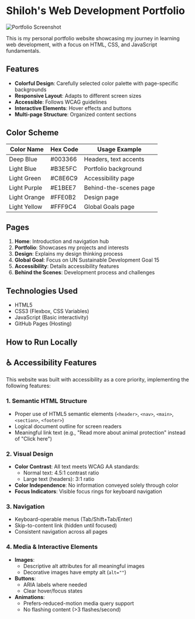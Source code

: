 # Shiloh's Web Development Portfolio

![Portfolio Screenshot](screenshot.png)

This is my personal portfolio website showcasing my journey in learning web development, with a focus on HTML, CSS, and JavaScript fundamentals.

## Features

- **Colorful Design**: Carefully selected color palette with page-specific backgrounds
- **Responsive Layout**: Adapts to different screen sizes
- **Accessible**: Follows WCAG guidelines
- **Interactive Elements**: Hover effects and buttons
- **Multi-page Structure**: Organized content sections

## Color Scheme

| Color Name       | Hex Code  | Usage Example         |
|------------------|----------|-----------------------|
| Deep Blue        | #003366  | Headers, text accents |
| Light Blue       | #B3E5FC  | Portfolio background  |
| Light Green      | #C8E6C9  | Accessibility page    |
| Light Purple     | #E1BEE7  | Behind-the-scenes page|
| Light Orange     | #FFE0B2  | Design page           |
| Light Yellow     | #FFF9C4  | Global Goals page     |

## Pages

1. **Home**: Introduction and navigation hub
2. **Portfolio**: Showcases my projects and interests
3. **Design**: Explains my design thinking process
4. **Global Goal**: Focus on UN Sustainable Development Goal 15
5. **Accessibility**: Details accessibility features
6. **Behind the Scenes**: Development process and challenges

## Technologies Used

- HTML5
- CSS3 (Flexbox, CSS Variables)
- JavaScript (Basic interactivity)
- GitHub Pages (Hosting)

## How to Run Locally

## ♿ Accessibility Features

This website was built with accessibility as a core priority, implementing the following features:

### **1. Semantic HTML Structure**
- Proper use of HTML5 semantic elements (`<header>`, `<nav>`, `<main>`, `<section>`, `<footer>`)
- Logical document outline for screen readers
- Meaningful link text (e.g., "Read more about animal protection" instead of "Click here")

### **2. Visual Design**
- **Color Contrast**: All text meets WCAG AA standards:
  - Normal text: 4.5:1 contrast ratio
  - Large text (headers): 3:1 ratio
- **Color Independence**: No information conveyed solely through color
- **Focus Indicators**: Visible focus rings for keyboard navigation

### **3. Navigation**
- Keyboard-operable menus (Tab/Shift+Tab/Enter)
- Skip-to-content link (hidden until focused)
- Consistent navigation across all pages

### **4. Media & Interactive Elements**
- **Images**: 
  - Descriptive alt attributes for all meaningful images
  - Decorative images have empty alt (`alt=""`)
- **Buttons**: 
  - ARIA labels where needed
  - Clear hover/focus states
- **Animations**:
  - Prefers-reduced-motion media query support
  - No flashing content (>3 flashes/second)
